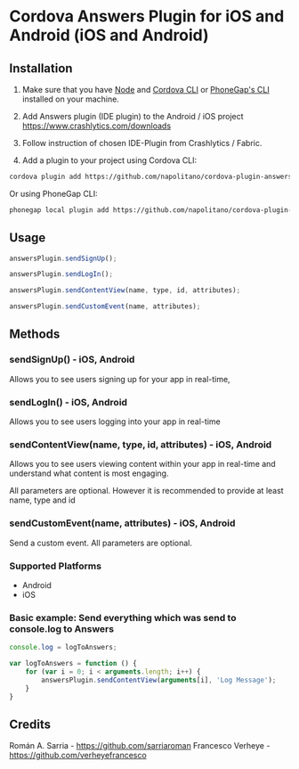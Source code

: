 # Cordova Answers Plugin for iOS and Android (iOS and Android)

## Installation

1) Make sure that you have [Node](http://nodejs.org/) and [Cordova CLI](https://github.com/apache/cordova-cli) or [PhoneGap's CLI](https://github.com/mwbrooks/phonegap-cli) installed on your machine.

2) Add Answers plugin (IDE plugin) to the Android / iOS project
https://www.crashlytics.com/downloads

3) Follow instruction of chosen IDE-Plugin from Crashlytics / Fabric.

4) Add a plugin to your project using Cordova CLI:

```bash
cordova plugin add https://github.com/napolitano/cordova-plugin-answers
```
Or using PhoneGap CLI:

```bash
phonegap local plugin add https://github.com/napolitano/cordova-plugin-answers
```

## Usage

```js
answersPlugin.sendSignUp();
```

```js
answersPlugin.sendLogIn();
```

```js
answersPlugin.sendContentView(name, type, id, attributes);
```

```js
answersPlugin.sendCustomEvent(name, attributes);
```

## Methods

### sendSignUp() - iOS, Android
Allows you to see users signing up for your app in real-time,

### sendLogIn() - iOS, Android
Allows you to see users logging into your app in real-time

### sendContentView(name, type, id, attributes) - iOS, Android
Allows you to see users viewing content within your app in real-time and understand what content is most engaging.

All parameters are optional. However it is recommended to provide at least name, type and id

### sendCustomEvent(name, attributes) - iOS, Android
Send a custom event. All parameters are optional. 

### Supported Platforms

- Android
- iOS


### Basic example: Send everything which was send to console.log to Answers

```js
console.log = logToAnswers;

var logToAnswers = function () {
    for (var i = 0; i < arguments.length; i++) {
        answersPlugin.sendContentView(arguments[i], 'Log Message');
    }
}
```

## Credits

Román A. Sarria - https://github.com/sarriaroman
Francesco Verheye - https://github.com/verheyefrancesco